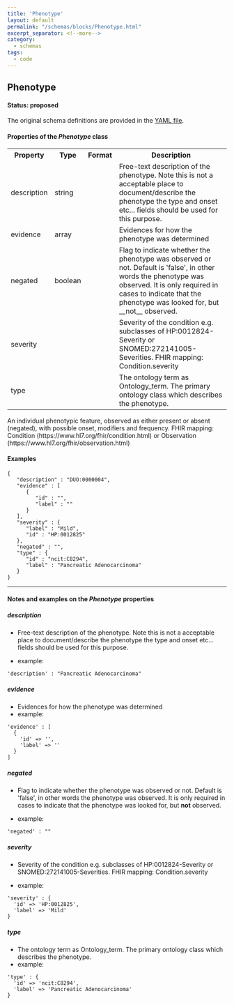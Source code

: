 ```yaml
---
title: 'Phenotype'
layout: default
permalink: "/schemas/blocks/Phenotype.html"
excerpt_separator: <!--more-->
category:
  - schemas
tags:
  - code
---
```

## Phenotype

#### Status: __proposed__

The original schema definitions are provided in the [YAML file](https://github.com/ga4gh-schemablocks/blocks/blob/master/src/yaml/phenotype.yaml).

<!--more-->

  
<h4>Properties of the <i>Phenotype</i> class</h4>

<table>
  <tr>
    <th>Property</th>
    <th>Type</th>
    <th>Format</th>
    <th>Description</th>
  </tr>
  <tr>
    <td>description</td>
    <td>string</td>
    <td></td>
    <td>Free-text description of the phenotype.
Note this is not a acceptable place to document/describe the phenotype the type and onset etc... fields should be used for this purpose.
</td>
  </tr>
  <tr>
    <td>evidence</td>
    <td>array</td>
    <td></td>
    <td>Evidences for how the phenotype was determined</td>
  </tr>
  <tr>
    <td>negated</td>
    <td>boolean</td>
    <td></td>
    <td>Flag to indicate whether the phenotype was observed or not. Default is 'false', in other words the phenotype was observed.
It is only required in cases to indicate that the phenotype was looked for, but __not__ observed.
</td>
  </tr>
  <tr>
    <td>severity</td>
    <td></td>
    <td></td>
    <td>Severity of the condition e.g. subclasses of HP:0012824-Severity or SNOMED:272141005-Severities.
FHIR mapping: Condition.severity
</td>
  </tr>
  <tr>
    <td>type</td>
    <td></td>
    <td></td>
    <td>The ontology term as Ontology_term. The primary ontology class which describes the phenotype.</td>
  </tr>

</table>An individual phenotypic feature, observed as either present or absent (negated), with possible onset, modifiers and frequency.
FHIR mapping: Condition (https://www.hl7.org/fhir/condition.html) or Observation (https://www.hl7.org/fhir/observation.html)



#### Examples

```
{
   "description" : "DUO:0000004",
   "evidence" : [
      {
         "id" : "",
         "label" : ""
      }
   ],
   "severity" : {
      "label" : "Mild",
      "id" : "HP:0012825"
   },
   "negated" : "",
   "type" : {
      "id" : "ncit:C8294",
      "label" : "Pancreatic Adenocarcinoma"
   }
}
```
--------------------------------------------------------------------------------

<h4>Notes and examples on the <i>Phenotype</i> properties</h4>

##### description

* Free-text description of the phenotype.
Note this is not a acceptable place to document/describe the phenotype the type and onset etc... fields should be used for this purpose.

* example:

```
'description' : "Pancreatic Adenocarcinoma"
```

##### evidence

* Evidences for how the phenotype was determined
* example:

```
'evidence' : [
  {
    'id' => '',
    'label' => ''
  }
]
```

##### negated

* Flag to indicate whether the phenotype was observed or not. Default is 'false', in other words the phenotype was observed.
It is only required in cases to indicate that the phenotype was looked for, but __not__ observed.

* example:

```
'negated' : ""
```

##### severity

* Severity of the condition e.g. subclasses of HP:0012824-Severity or SNOMED:272141005-Severities.
FHIR mapping: Condition.severity

* example:

```
'severity' : {
  'id' => 'HP:0012825',
  'label' => 'Mild'
}
```

##### type

* The ontology term as Ontology_term. The primary ontology class which describes the phenotype.
* example:

```
'type' : {
  'id' => 'ncit:C8294',
  'label' => 'Pancreatic Adenocarcinoma'
}
```

